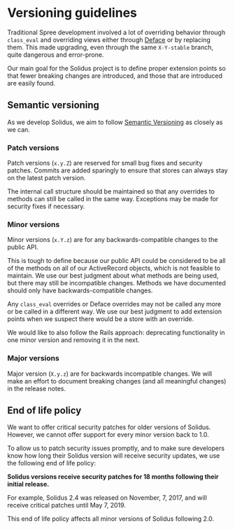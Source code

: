 # Versioning guidelines

Traditional Spree development involved a lot of overriding behavior through
`class_eval` and overriding views either through [Deface][deface] or by
replacing them. This made upgrading, even through the same `X-Y-stable` branch,
quite dangerous and error-prone.

Our main goal for the Solidus project is to define proper extension points so
that fewer breaking changes are introduced, and those that are introduced are
easily found.

[deface]: https://github.com/spree/deface

## Semantic versioning

As we develop Solidus, we aim to follow [Semantic Versioning][semver] as closely
as we can.

[semver]: http://semver.org

### Patch versions

Patch versions (`x.y.Z`) are reserved for small bug fixes and security patches.
Commits are added sparingly to ensure that stores can always stay on the latest
patch version.

The internal call structure should be maintained so that any overrides to
methods can still be called in the same way. Exceptions may be made for security
fixes if necessary. 

### Minor versions

Minor versions (`x.Y.z`) are for any backwards-compatible changes to the public
API.

This is tough to define because our public API could be considered to be all of
the methods on all of our ActiveRecord objects, which is not feasible to
maintain. We use our best judgment about what methods are being used, but there
may still be incompatible changes. Methods we have documented should only have
backwards-compatible changes.

Any `class_eval` overrides or Deface overrides may not be called any more or be
called in a different way. We use our best judgment to add extension points when
we suspect there would be a store with an override.

We would like to also follow the Rails approach: deprecating functionality in
one minor version and removing it in the next.

### Major versions

Major version (`X.y.z`) are for backwards incompatible changes. We will make an
effort to document breaking changes (and all meaningful changes) in the release
notes.

## End of life policy

We want to offer critical security patches for older versions of Solidus.
However, we cannot offer support for every minor version back to 1.0. 

To allow us to patch security issues promptly, and to make sure developers know
how long their Solidus version will receive security updates, we use the
following end of life policy:

**Solidus versions receive security patches for 18 months following their
initial release.**

For example, Solidus 2.4 was released on November, 7, 2017, and will receive
critical patches until May 7, 2019.

This end of life policy affects all minor versions of Solidus following 2.0.
